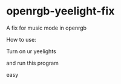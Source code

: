 # openrgb-yeelight-fix
A fix for music mode in openrgb

How to use:

Turn on ur yeelights

and run this program 

easy
